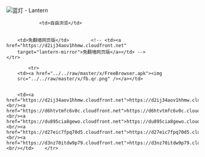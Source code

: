 

<img src="../../raw/master/x/8e0a2b81.c82003be.LanternYellow2.png" alt="蓝灯 - Lantern"/>
<table>
    <tr>
                
                <td>自由浏览</td>
        
        
        <td>免翻墙网页版</td>        <!-- <td><a href="https://d2ij34aov1hhmw.cloudfront.net"
        target="lantern-mirror">免翻墙网页版</a></td> -->
    </tr>
    
            <tr>
        <td><a href="../../raw/master/x/FreeBrowser.apk"><img
        src="../../raw/master/x/fb.qr.png" /></a></td>

        
        <td><a href="https://d2ij34aov1hhmw.cloudfront.net">https://d2ij34aov1hhmw.cloudfront.net</a><br/><a href="https://d6htvtmfc6v0c.cloudfront.net">https://d6htvtmfc6v0c.cloudfront.net</a><br/><a href="https://du895cia8gewo.cloudfront.net">https://du895cia8gewo.cloudfront.net</a><br/><a href="https://d27eic7fpq70d5.cloudfront.net">https://d27eic7fpq70d5.cloudfront.net</a><br/><a href="https://d3nz70itdw9p79.cloudfront.net">https://d3nz70itdw9p79.cloudfront.net</a><br/></td>    </tr>
</table>
